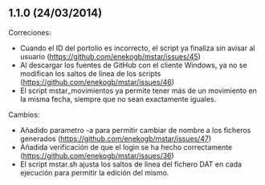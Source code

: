 ## 1.1.0 (24/03/2014)

Correciones:

 - Cuando el ID del portolio es incorrecto, el script ya finaliza sin avisar al usuario (https://github.com/enekogb/mstar/issues/45)
 - Al descargar los fuentes de GitHub con el cliente Windows, ya no se modifican los saltos de linea de los scripts (https://github.com/enekogb/mstar/issues/46)
 - El script mstar_movimientos ya permite tener más de un movimiento en la misma fecha, siempre que no sean exactamente iguales.

Cambios:

  - Añadido parametro -a para permitir cambiar de nombre a los ficheros generados (https://github.com/enekogb/mstar/issues/47)
  - Añadida verificación de que el login se ha hecho correctamente (https://github.com/enekogb/mstar/issues/36)
  - El script mstar.sh ajusta los saltos de linea del fichero DAT en cada ejecución para permitir la edición del mismo.

